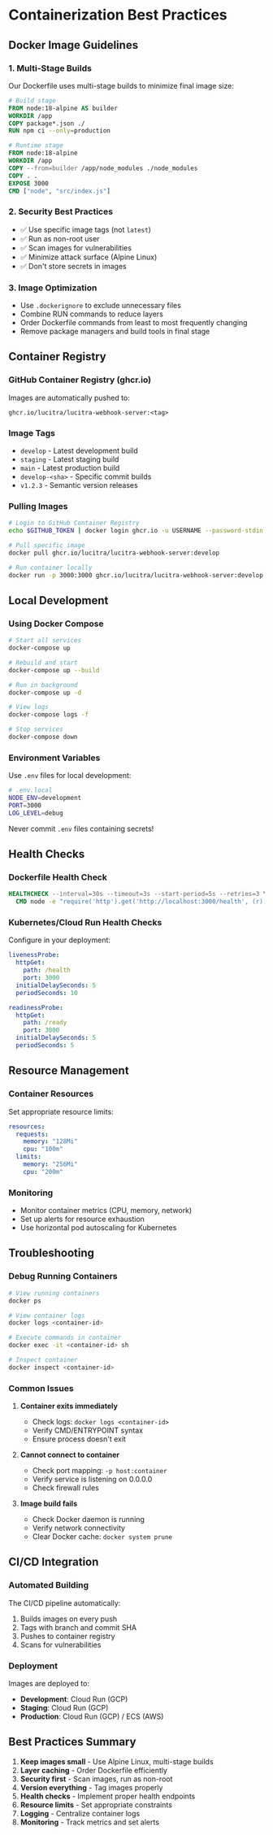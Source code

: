 # Containerization Best Practices

## Docker Image Guidelines

### 1. Multi-Stage Builds

Our Dockerfile uses multi-stage builds to minimize final image size:

```dockerfile
# Build stage
FROM node:18-alpine AS builder
WORKDIR /app
COPY package*.json ./
RUN npm ci --only=production

# Runtime stage
FROM node:18-alpine
WORKDIR /app
COPY --from=builder /app/node_modules ./node_modules
COPY . .
EXPOSE 3000
CMD ["node", "src/index.js"]
```

### 2. Security Best Practices

- ✅ Use specific image tags (not `latest`)
- ✅ Run as non-root user
- ✅ Scan images for vulnerabilities
- ✅ Minimize attack surface (Alpine Linux)
- ✅ Don't store secrets in images

### 3. Image Optimization

- Use `.dockerignore` to exclude unnecessary files
- Combine RUN commands to reduce layers
- Order Dockerfile commands from least to most frequently changing
- Remove package managers and build tools in final stage

## Container Registry

### GitHub Container Registry (ghcr.io)

Images are automatically pushed to:
```
ghcr.io/lucitra/lucitra-webhook-server:<tag>
```

### Image Tags

- `develop` - Latest development build
- `staging` - Latest staging build  
- `main` - Latest production build
- `develop-<sha>` - Specific commit builds
- `v1.2.3` - Semantic version releases

### Pulling Images

```bash
# Login to GitHub Container Registry
echo $GITHUB_TOKEN | docker login ghcr.io -u USERNAME --password-stdin

# Pull specific image
docker pull ghcr.io/lucitra/lucitra-webhook-server:develop

# Run container locally
docker run -p 3000:3000 ghcr.io/lucitra/lucitra-webhook-server:develop
```

## Local Development

### Using Docker Compose

```bash
# Start all services
docker-compose up

# Rebuild and start
docker-compose up --build

# Run in background
docker-compose up -d

# View logs
docker-compose logs -f

# Stop services
docker-compose down
```

### Environment Variables

Use `.env` files for local development:

```bash
# .env.local
NODE_ENV=development
PORT=3000
LOG_LEVEL=debug
```

Never commit `.env` files containing secrets!

## Health Checks

### Dockerfile Health Check

```dockerfile
HEALTHCHECK --interval=30s --timeout=3s --start-period=5s --retries=3 \
  CMD node -e "require('http').get('http://localhost:3000/health', (r) => r.statusCode === 200 ? process.exit(0) : process.exit(1))"
```

### Kubernetes/Cloud Run Health Checks

Configure in your deployment:

```yaml
livenessProbe:
  httpGet:
    path: /health
    port: 3000
  initialDelaySeconds: 5
  periodSeconds: 10

readinessProbe:
  httpGet:
    path: /ready
    port: 3000
  initialDelaySeconds: 5
  periodSeconds: 5
```

## Resource Management

### Container Resources

Set appropriate resource limits:

```yaml
resources:
  requests:
    memory: "128Mi"
    cpu: "100m"
  limits:
    memory: "256Mi"
    cpu: "200m"
```

### Monitoring

- Monitor container metrics (CPU, memory, network)
- Set up alerts for resource exhaustion
- Use horizontal pod autoscaling for Kubernetes

## Troubleshooting

### Debug Running Containers

```bash
# View running containers
docker ps

# View container logs
docker logs <container-id>

# Execute commands in container
docker exec -it <container-id> sh

# Inspect container
docker inspect <container-id>
```

### Common Issues

1. **Container exits immediately**
   - Check logs: `docker logs <container-id>`
   - Verify CMD/ENTRYPOINT syntax
   - Ensure process doesn't exit

2. **Cannot connect to container**
   - Check port mapping: `-p host:container`
   - Verify service is listening on 0.0.0.0
   - Check firewall rules

3. **Image build fails**
   - Check Docker daemon is running
   - Verify network connectivity
   - Clear Docker cache: `docker system prune`

## CI/CD Integration

### Automated Building

The CI/CD pipeline automatically:
1. Builds images on every push
2. Tags with branch and commit SHA
3. Pushes to container registry
4. Scans for vulnerabilities

### Deployment

Images are deployed to:
- **Development**: Cloud Run (GCP)
- **Staging**: Cloud Run (GCP)
- **Production**: Cloud Run (GCP) / ECS (AWS)

## Best Practices Summary

1. **Keep images small** - Use Alpine Linux, multi-stage builds
2. **Layer caching** - Order Dockerfile efficiently
3. **Security first** - Scan images, run as non-root
4. **Version everything** - Tag images properly
5. **Health checks** - Implement proper health endpoints
6. **Resource limits** - Set appropriate constraints
7. **Logging** - Centralize container logs
8. **Monitoring** - Track metrics and set alerts